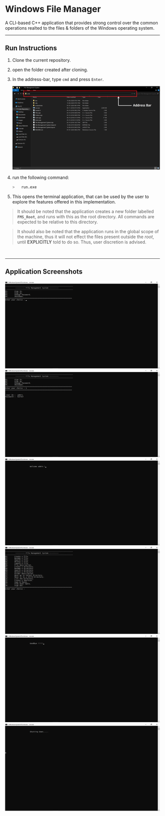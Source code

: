# Windows File Manager

A CLI-based C++ application that provides strong control over the common operations realted to the files & folders of the Windows operating system.
___
## Run Instructions
1. Clone the current repository.
1. open the folder created after cloning.
1. In the address-bar, type `cmd` and press `Enter`.

    <img src="./screenshots/Address Bar.png" alt="Address Bar"/>
1. run the following command:
    ```bash
    >   run.exe
    ```
5. This opens the terminal application, that can be used by the user to explore the features offered in this implementation.

> It should be noted that the application creates a new folder labelled **`FMS_Root`**, and runs with this as the root directory. All commands are expected to be relative to this directory.

>It should also be noted that the application runs in the global scope of the machine, thus it will not effect the files present outside the *root*, until **EXPLICITLY** told to do so. Thus, user discretion is advised.

&emsp;
___

## Application Screenshots

<img src="./screenshots/1.png" />
<img src="./screenshots/2.png" />
<img src="./screenshots/3.png" />
<img src="./screenshots/4.png" />
<img src="./screenshots/11.png" />
<img src="./screenshots/12.png" />